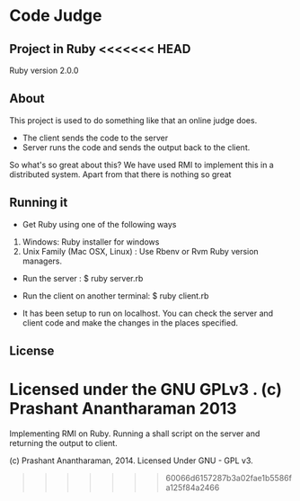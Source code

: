 Code Judge
==================

Project in Ruby
<<<<<<< HEAD
----------
Ruby version 2.0.0

About
---------
This project is used to do something like that an online judge does. 
- The client sends the code to the server
- Server runs the code and sends the output back to the client.

So what's so great about this? We have used RMI to implement this in a distributed system.
Apart from that there is nothing so great

Running it
---------
- Get Ruby using one of the following ways
1. Windows: Ruby installer for windows
2. Unix Family (Mac OSX, Linux) : Use Rbenv or Rvm Ruby version managers. 

- Run the server : 
$ ruby server.rb
- Run the client on another terminal: 
$ ruby client.rb

- It has been setup to run on localhost. You can check the server and client code and make the changes in the places specified. 

License
-----------
Licensed under the GNU GPLv3 . 
(c) Prashant Anantharaman 2013
=======
Implementing RMI on Ruby. Running a shall script on the server and returning the output to client. 





(c) Prashant Anantharaman, 2014. Licensed Under GNU - GPL v3. 
>>>>>>> 60066d6157287b3a02fae1b5586fa125f84a2466
